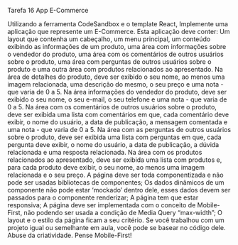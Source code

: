 Tarefa 16 App E-Commerce

Utilizando a ferramenta CodeSandbox e o template React, Implemente uma aplicação que represente um E-Commerce.
Esta aplicação deve conter:
Um layout que contenha um cabeçalho, um menu principal, um conteúdo exibindo as informações de um produto, uma área com informações sobre o vendedor do produto, uma área com os comentários de outros usuários sobre o produto, uma área com perguntas de outros usuários sobre o produto e uma outra área com produtos relacionados ao apresentado.
Na área de detalhes do produto, deve ser exibido o seu nome, ao menos uma imagem relacionada, uma descrição do mesmo, o seu preço e uma nota - que varia de 0 a 5.
Na área informações do vendedor do produto, deve ser exibido o seu nome, o seu e-mail, o seu telefone e uma nota - que varia de 0 a 5.
Na área com os comentários de outros usuários sobre o produto, deve ser exibida uma lista com comentários em que, cada comentário deve exibir, o nome do usuário, a data de publicação, a mensagem comentada e uma nota - que varia de 0 a 5.
Na área com as perguntas de outros usuários sobre o produto, deve ser exibida uma lista com perguntas em que, cada pergunta deve exibir, o nome do usuário, a data de publicação, a dúvida relacionada e uma resposta relacionada.
Na área com os produtos relacionados ao apresentado, deve ser exibida uma lista com produtos e, para cada produto deve exibir, o seu nome, ao menos uma imagem relacionada e o seu preço.
A página deve ser toda componentizada e não pode ser usadas bibliotecas de componentes;
Os dados dinâmicos de um componente não pode estar ‘mockado’ dentro dele, esses dados devem ser passados para o componente renderizar;
A página tem que estar responsiva;
A página deve ser implementada com o conceito de Mobile-First, não podendo ser usada a condição de Media Query “max-width”;
O layout e o estilo da página ficam a seu critério.
Se você trabalhou com um projeto igual ou semelhante em aula, você pode se basear no código dele.
Abuse da criatividade. Pense Mobile-First!